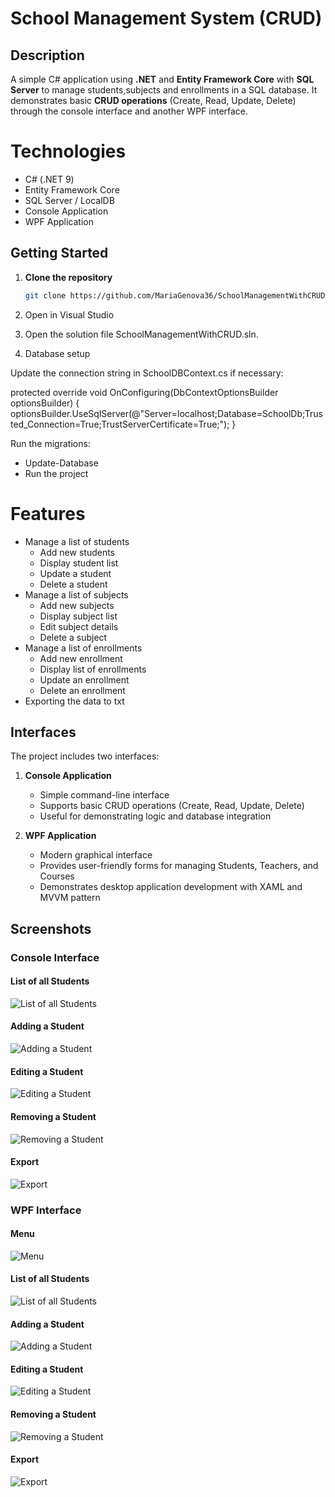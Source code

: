 # School Management System (CRUD)

## Description
A simple C# application using **.NET** and **Entity Framework Core** with **SQL Server** to manage students,subjects and enrollments in a SQL database. It demonstrates basic **CRUD operations** (Create, Read, Update, Delete) through the console interface and another WPF interface.

# Technologies

- C# (.NET 9)
- Entity Framework Core
- SQL Server / LocalDB
- Console Application
- WPF Application

## Getting Started

1. **Clone the repository**
   ```bash
   git clone https://github.com/MariaGenova36/SchoolManagementWithCRUD.git
   
2. Open in Visual Studio

3. Open the solution file SchoolManagementWithCRUD.sln.

4. Database setup

Update the connection string in SchoolDBContext.cs if necessary:

 protected override void OnConfiguring(DbContextOptionsBuilder optionsBuilder)
 {
     optionsBuilder.UseSqlServer(@"Server=localhost;Database=SchoolDb;Trusted_Connection=True;TrustServerCertificate=True;");
 }
    
Run the migrations:

- Update-Database
- Run the project

# Features

- Manage a list of students
  - Add new students
  - Display student list
  - Update a student
  - Delete a student
- Manage a list of subjects
  - Add new subjects
  - Display subject list
  - Edit subject details
  - Delete a subject
- Manage a list of enrollments
  - Add new enrollment
  - Display list of enrollments
  - Update an enrollment
  - Delete an enrollment
- Exporting the data to txt

## Interfaces

The project includes two interfaces:

1. **Console Application**
   - Simple command-line interface
   - Supports basic CRUD operations (Create, Read, Update, Delete)
   - Useful for demonstrating logic and database integration

2. **WPF Application**
   - Modern graphical interface
   - Provides user-friendly forms for managing Students, Teachers, and Courses
   - Demonstrates desktop application development with XAML and MVVM pattern

## Screenshots

### Console Interface

#### List of all Students
![List of all Students](/SchoolManagementWithCRUD/screenshots/Screenshot_2025-09-29_102517.png)

#### Adding a Student
![Adding a Student](/SchoolManagementWithCRUD/screenshots/Screenshot_2025-09-29_102517.png)

#### Editing a Student
![Editing a Student](/SchoolManagementWithCRUD/screenshots/Screenshot_2025-09-29_102915.png)

#### Removing a Student
![Removing a Student](/SchoolManagementWithCRUD/screenshots/Screenshot_2025-09-29_102946.png)

#### Export
![Export](/SchoolManagementWithCRUD/screenshots/Screenshot_2025-09-29_103010.png)

### WPF Interface

#### Menu
![Menu](/SchoolManagementWPF/screenshots/Screenshot_2025-09-29_141523.png)

#### List of all Students
![List of all Students](/SchoolManagementWPF/screenshots/Screenshot_2025-09-29_134947.png)

#### Adding a Student
![Adding a Student](/SchoolManagementWPF/screenshots/Screenshot_2025-09-29_135010.png)

#### Editing a Student
![Editing a Student](/SchoolManagementWPF/screenshots/Screenshot_2025-09-29_135040.png)

#### Removing a Student
![Removing a Student](/SchoolManagementWPF/screenshots/Screenshot_2025-09-29_135056.png)

#### Export
![Export](/SchoolManagementWPF/screenshots/Screenshot_2025-09-29_141506.png)
